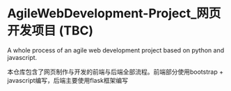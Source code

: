 # AgileWebDevelopment-Project_网页开发项目 (TBC)
A whole process of an agile web development project based on python and javascript.


本仓库包含了网页制作与开发的前端与后端全部流程。前端部分使用bootstrap + javascript编写，后端主要使用flask框架编写
